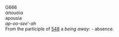 <body>
  <p>G666<br>  ἀπουσία  <br> apousia  <br><i>ap-oo-see‘-ah </i><br>From the participle of <a href="g0548.htm">548</a>  a <i>being</i> <i>away:</i> - absence.<br></p>
 </body>
